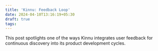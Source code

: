 ```yaml
---
title: 'Kinnu: Feedback Loop'
date: 2024-04-10T13:16:19+05:30
draft: true
tags: 
---
```


This post spotlights one of the ways Kinnu integrates user feedback for continuous discovery into its product development cycles.